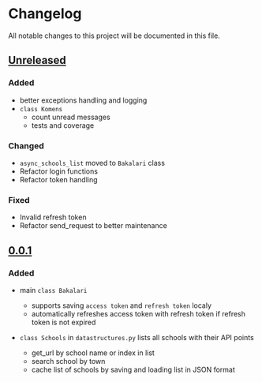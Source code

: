 # Changelog

All notable changes to this project will be documented in this file.

## [Unreleased]

### Added

- better exceptions handling and logging
- `class Komens`
  - count unread messages
  - tests and coverage

### Changed

- `async_schools_list` moved to `Bakalari` class
- Refactor login functions
- Refactor token handling

### Fixed
  
- Invalid refresh token
- Refactor send_request to better maintenance

## [0.0.1]

### Added

- main `class Bakalari`

  - supports saving `access token` and `refresh token` localy
  - automatically refreshes access token with refresh token if refresh token is not expired
  
- `class Schools` in `datastructures.py` lists all schools with their API points
  
  - get_url by school name or index in list
  - search school by town
  - cache list of schools by saving and loading list in JSON format

[unreleased]: https://github.com/schizza/bakalari-api3/compare/v0.0.1...HEAD
[0.0.1]: https://github.com/schizza/bakalari-api3/releases/tag/v0.0.1
